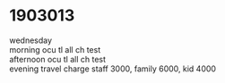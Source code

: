 # 1903013

wednesday  
morning ocu tl all ch test    
afternoon ocu tl all ch test   
evening travel charge staff 3000, family 6000, kid 4000  